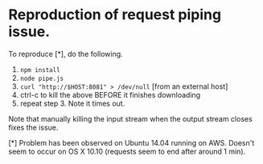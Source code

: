 # Reproduction of request piping issue.

To reproduce [*], do the following.

1. `npm install`
2. `node pipe.js`
3. `curl "http://$HOST:8081" > /dev/null` [from an external host]
4. ctrl-c to kill the above BEFORE it finishes downloading
5. repeat step 3. Note it times out.

Note that manually killing the input stream when the output stream closes fixes the issue.

[*] Problem has been observed on Ubuntu 14.04 running on AWS. Doesn't seem to occur on OS X 10.10 (requests seem to end after around 1 min).
